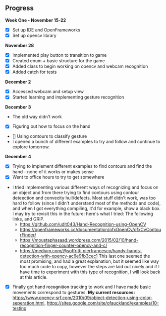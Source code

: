 
<h2>Progress</h2>

**Week One - November 15-22**
- [X] Set up IDE and OpenFrameworks
- [X] Set up opencv library

**November 28**
- [X] Implemented play button to transition to game
- [X] Created enum + basic structure for the game
- [X] Added class to begin working on opencv and webcam recognition
- [X] Added catch for tests

**December 2**
- [X] Accessed webcam and setup view
- [X] Started learning and implementing gesture recognition 

**December 3**
- The old way didn't work
- [X] Figuring out how to focus on the hand
- [] Using contours to classify gesture
- I opened a bunch of different examples to try and follow and continue to explore tomorrow. 

**December 4**
- [X] Trying to implement different examples to find contours and find the hand - none of it works or makes sense
- [X] Went to office hours to try to get somewhere
- I tried implementing various different ways of recognizing and focus on an object and from there trying to find contours using contour deteection and convecity hull/defects. Most stuff didn't work, was too hard to follow (since I didn't understand most of the methods and code), and when I got everything compiling, it'd for example, show a black box.
I may try to revisit this in the future: here's what I tried: The following links, and GRIP.
    - https://github.com/udit043/Hand-Recognition-using-OpenCV
    - https://openframeworks.cc/documentation/ofxOpenCv/ofxCvContourFinder/
    - https://moustaphasaad.wordpress.com/2015/02/10/hand-recognition-finger-counter-opencv-and-c/
    - https://medium.com/@soffritti.pierfrancesco/handy-hands-detection-with-opencv-ac6e9fb3cec1
    This last one seemed the most promising, and had a great explanation, but it seemed like way too much code to copy, however the steps are laid out nicely and if I have time to experiment with this type of recognition, I will look back at this article.
- [X] Finally got hand ~~recognition~~ tracking to work and I have made basic movements correspond to gestures.
**My current resources:** https://www.opencv-srf.com/2010/09/object-detection-using-color-seperation.html, https://sites.google.com/site/ofauckland/examples/10-testing


